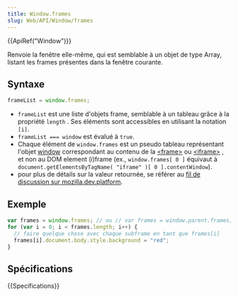 ```yaml
---
title: Window.frames
slug: Web/API/Window/frames
---
```


{{ApiRef("Window")}}

Renvoie la fenêtre elle-même, qui est semblable à un objet de type Array, listant les frames présentes dans la fenêtre courante.

## Syntaxe

```js
frameList = window.frames;
```

- `frameList` est une liste d'objets frame, semblable à un tableau grâce à la propriété `length` . Ses éléments sont accessibles en utilisant la notation `[i]`.
- `frameList === window` est évalué à `true`.
- Chaque élément de `window.frames` est un pseudo tableau représentant l'objet [window](/fr/docs/DOM/window) correspondant au contenu de la [\<frame>](/fr/docs/HTML/Element/frame) ou [\<iframe>](/fr/docs/HTML/Element/iframe) , et non au DOM element (i)frame (ex., `window.frames[ 0 ]` équivaut à `document.getElementsByTagName( "iframe" )[ 0 ].contentWindow`).
- pour plus de détails sur la valeur retournée, se référer au [fil de discussion sur mozilla.dev.platform](http://groups.google.com/group/mozilla.dev.platform/browse_thread/thread/5628c6f346859d4f/169aa7004565066?hl=en&ie=UTF-8&oe=utf-8&q=window.frames&pli=1).

## Exemple

```js
var frames = window.frames; // ou // var frames = window.parent.frames;
for (var i = 0; i < frames.length; i++) {
  // faire quelque chose avec chaque subframe en tant que frames[i]
  frames[i].document.body.style.background = "red";
}
```

## Spécifications

{{Specifications}}
